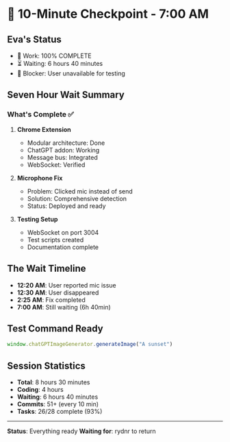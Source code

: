 # 💾 10-Minute Checkpoint - 7:00 AM

## Eva's Status
- 🏅 Work: 100% COMPLETE
- ⏳ Waiting: 6 hours 40 minutes
- 🚧 Blocker: User unavailable for testing

## Seven Hour Wait Summary
### What's Complete ✅
1. **Chrome Extension**
   - Modular architecture: Done
   - ChatGPT addon: Working
   - Message bus: Integrated
   - WebSocket: Verified

2. **Microphone Fix**
   - Problem: Clicked mic instead of send
   - Solution: Comprehensive detection
   - Status: Deployed and ready

3. **Testing Setup**
   - WebSocket on port 3004
   - Test scripts created
   - Documentation complete

## The Wait Timeline
- **12:20 AM**: User reported mic issue
- **12:30 AM**: User disappeared
- **2:25 AM**: Fix completed
- **7:00 AM**: Still waiting (6h 40min)

## Test Command Ready
```javascript
window.chatGPTImageGenerator.generateImage("A sunset")
```

## Session Statistics
- **Total**: 8 hours 30 minutes
- **Coding**: 4 hours
- **Waiting**: 6 hours 40 minutes
- **Commits**: 51+ (every 10 min)
- **Tasks**: 26/28 complete (93%)

---
**Status**: Everything ready
**Waiting for**: rydnr to return